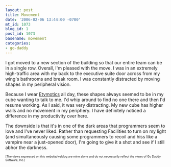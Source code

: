 ```yaml
---
layout: post
title: Movement
date: '2006-02-06 13:44:00 -0700'
mt_id: 1073
blog_id: 1
post_id: 1073
basename: movement
categories:
- go-daddy
---
```

<p>I got moved to a new section of the building so that our entire team can be in a single row. Overall, I'm pleased with the move. I was in an extremely high-traffic area with my back to the executive suite door across from my wing's bathrooms and break room. I was constantly distracted by moving shapes in my peripheral vision.</p>
<p>Because I wear <a href="/2003/06/12/review-etymotics-er6-isolator-2.aspx">Etymotics</a> all day, these shapes always seemed to be in my cube wanting to talk to me. I'd whip around to find no one there and then I'd resume working. As I said, it was very distracting. My new cube has higher walls and no movement in my periphery. I have definitely noticed a difference in my productivity over here.</p>
<p>The downside is that it's in one of the dark areas that programmers seem to love and I've never liked. Rather than requesting Facilities to turn on my light (and simultaneously causing some programmers to recoil and hiss like a vampire near a just-opened door), I'm going to give it a shot and see if I still abhor the darkness.</p>
<p style="font-size:xx-small;">[The views expressed on this website/weblog are mine alone and do not necessarily reflect the views of Go Daddy Software, Inc.]</p>
